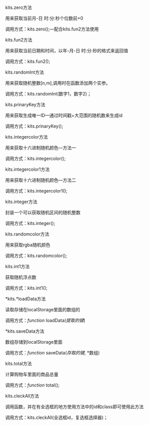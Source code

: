 kits.zero方法

用来获取当前月-日 时:分:秒个位数前+0

调用方式：kits.zero();—配合kits.fun2方法使用

kits.fun2方法

用来获取当前日期和时间，以年-月-日  时:分:秒的格式来返回值

调用方式：kits.fun2();





kits.randomInt方法

用来获取随机整数[n,m],调用时在函数添加两个实参。

调用方式：kits.randomInt(数字1，数字2)；





kits.prinaryKey方法

用来获取生成唯一ID—通过时间戳+大范围的随机数来生成id

调用方式：kits.prinaryKey();





kits.integercolor方法

用来获取十六进制随机颜色—方法一

调用方式：kits.integercolor();

kits.integercolor1方法

用来获取十六进制随机颜色—方法二

调用方式：kits.integercolor1();





kits.integer方法

封装一个可以获取随机区间的随机整数

调用方式：kits.integer();





kits.randomcolor方法

用来获取rgba随机颜色

调用方式：kits.randomcolor();





kits.int1方法

获取随机浮点数

调用方式：kits.int1();





*kits.*loadData方法

读取存储在localStorage里面的数组的

调用方式：*function* loadData(*提取的键*)

*kits.saveData方法

数组存储到localStorage里面

调用方式：*function* saveData(*存取的键*, *数组)





kits.total方法

计算购物车里面的商品总量

调用方式：*function* total();





kits.cleckAll方法

调用函数，并在有全选框的地方使用方法中的id和class即可使用此方法

调用方式：kits.cleckAll(全选框id，复选框选择器)；